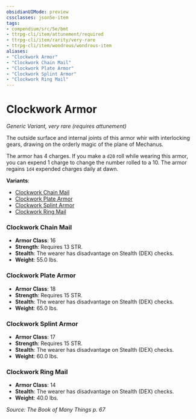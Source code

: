```yaml
---
obsidianUIMode: preview
cssclasses: json5e-item
tags:
- compendium/src/5e/bmt
- ttrpg-cli/item/attunement/required
- ttrpg-cli/item/rarity/very-rare
- ttrpg-cli/item/wondrous/wondrous-item
aliases: 
- "Clockwork Armor"
- "Clockwork Chain Mail"
- "Clockwork Plate Armor"
- "Clockwork Splint Armor"
- "Clockwork Ring Mail"
---
```

# Clockwork Armor
*Generic Variant, very rare (requires attunement)*  


The outside surface and internal joints of this armor whir with interlocking gears, drawing on the orderly magic of the plane of Mechanus.

The armor has 4 charges. If you make a `d20` roll while wearing this armor, you can expend 1 charge to change the number rolled to a 10. The armor regains `1d4` expended charges daily at dawn.

**Variants**:
- [Clockwork Chain Mail](#Clockwork%20Chain%20Mail)
- [Clockwork Plate Armor](#Clockwork%20Plate%20Armor)
- [Clockwork Splint Armor](#Clockwork%20Splint%20Armor)
- [Clockwork Ring Mail](#Clockwork%20Ring%20Mail)

### Clockwork Chain Mail

- **Armor Class**: 16
- **Strength**: Requires 13 STR.
- **Stealth**: The wearer has disadvantage on Stealth (DEX) checks.
- **Weight**: 55.0 lbs.

### Clockwork Plate Armor

- **Armor Class**: 18
- **Strength**: Requires 15 STR.
- **Stealth**: The wearer has disadvantage on Stealth (DEX) checks.
- **Weight**: 65.0 lbs.

### Clockwork Splint Armor

- **Armor Class**: 17
- **Strength**: Requires 15 STR.
- **Stealth**: The wearer has disadvantage on Stealth (DEX) checks.
- **Weight**: 60.0 lbs.

### Clockwork Ring Mail

- **Armor Class**: 14
- **Stealth**: The wearer has disadvantage on Stealth (DEX) checks.
- **Weight**: 40.0 lbs.


*Source: The Book of Many Things p. 67*